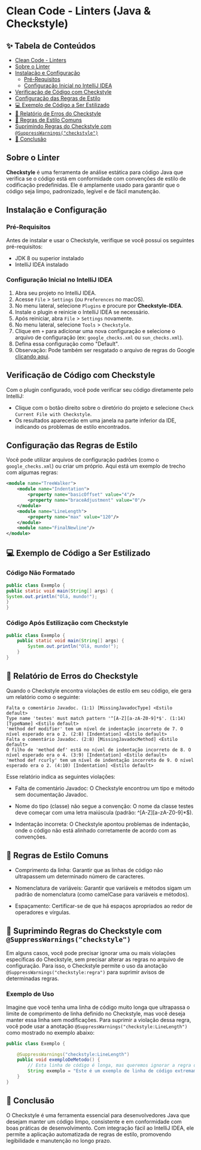 # Clean Code - Linters (Java & Checkstyle)

## ✨ Tabela de Conteúdos

- [Clean Code - Linters](#clean-code---linters-java--checkstyle)
- [Sobre o Linter](#sobre-o-linter)
- [Instalação e Configuração](#instalação-e-configuração)
  - [Pré-Requisitos](#pré-requisitos)
  - [Configuração Inicial no IntelliJ IDEA](#configuração-inicial-no-intellij-idea)
- [Verificação de Código com Checkstyle](#verificação-de-código-com-checkstyle)
- [Configuração das Regras de Estilo](#configuração-das-regras-de-estilo)
- [💻 Exemplo de Código a Ser Estilizado](#-exemplo-de-código-a-ser-estilizado)
- [📜 Relatório de Erros do Checkstyle](#-relatório-de-erros-do-checkstyle)
- [🔧 Regras de Estilo Comuns](#-regras-de-estilo-comuns)
- [Suprimindo Regras do Checkstyle com `@SuppressWarnings("checkstyle")`](#-suprimindo-regras-do-checkstyle-com-suppresswarningscheckstyle)
- [📜 Conclusão](#-conclusão)
## Sobre o Linter

**Checkstyle** é uma ferramenta de análise estática para código Java que verifica se o código está em conformidade com convenções de estilo de codificação predefinidas. Ele é amplamente usado para garantir que o código seja limpo, padronizado, legível e de fácil manutenção.

## Instalação e Configuração

### Pré-Requisitos

Antes de instalar e usar o Checkstyle, verifique se você possui os seguintes pré-requisitos:

- JDK 8 ou superior instalado
- IntelliJ IDEA instalado

### Configuração Inicial no IntelliJ IDEA

1. Abra seu projeto no IntelliJ IDEA.
2. Acesse `File` > `Settings` (ou `Preferences` no macOS).
3. No menu lateral, selecione `Plugins` e procure por **Checkstyle-IDEA**.
4. Instale o plugin e reinicie o IntelliJ IDEA se necessário.
5. Após reiniciar, abra `File` > `Settings` novamente.
6. No menu lateral, selecione `Tools` > `Checkstyle`.
7. Clique em `+` para adicionar uma nova configuração e selecione o arquivo de configuração (ex: `google_checks.xml` ou `sun_checks.xml`).
8. Defina essa configuração como "Default".
9. Observação: Pode também ser resgatado o arquivo de regras do Google [clicando aqui](https://raw.githubusercontent.com/checkstyle/checkstyle/master/src/main/resources/google_checks.xml).

## Verificação de Código com Checkstyle

Com o plugin configurado, você pode verificar seu código diretamente pelo IntelliJ:

- Clique com o botão direito sobre o diretório do projeto e selecione `Check Current File with Checkstyle`.
- Os resultados aparecerão em uma janela na parte inferior da IDE, indicando os problemas de estilo encontrados.

## Configuração das Regras de Estilo

Você pode utilizar arquivos de configuração padrões (como o `google_checks.xml`) ou criar um próprio. Aqui está um exemplo de trecho com algumas regras:

```xml
<module name="TreeWalker">
    <module name="Indentation">
        <property name="basicOffset" value="4"/>
        <property name="braceAdjustment" value="0"/>
    </module>
    <module name="LineLength">
        <property name="max" value="120"/>
    </module>
    <module name="FinalNewline"/>
</module>
```

## 💻 Exemplo de Código a Ser Estilizado

### Código Não Formatado
```java
public class Exemplo {
public static void main(String[] args) {
System.out.println("Olá, mundo!");
}
}
```


### Código Após Estilização com Checkstyle

```java
public class Exemplo {
    public static void main(String[] args) {
        System.out.println("Olá, mundo!");
    }
}
```

## 📜 Relatório de Erros do Checkstyle

Quando o Checkstyle encontra violações de estilo em seu código, ele gera um relatório como o seguinte:

```plaintext
Falta o comentário Javadoc. (1:1) [MissingJavadocType] <Estilo default>
Type name 'testes' must match pattern '^[A-Z][a-zA-Z0-9]*$'. (1:14) [TypeName] <Estilo default>
'method def modifier' tem um nível de indentação incorreto de 7. O nível esperado era o 2. (2:8) [Indentation] <Estilo default>
Falta o comentário Javadoc. (2:8) [MissingJavadocMethod] <Estilo default>
O filho de 'method def' está no nível de indentação incorreto de 8. O nível esperado era o 4. (3:9) [Indentation] <Estilo default>
'method def rcurly' tem um nível de indentação incorreto de 9. O nível esperado era o 2. (4:10) [Indentation] <Estilo default>
```

Esse relatório indica as seguintes violações:

- Falta de comentário Javadoc: O Checkstyle encontrou um tipo e método sem documentação Javadoc.

- Nome do tipo (classe) não segue a convenção: O nome da classe testes deve começar com uma letra maiúscula (padrão: ^[A-Z][a-zA-Z0-9]*$).

- Indentação incorreta: O Checkstyle apontou problemas de indentação, onde o código não está alinhado corretamente de acordo com as convenções.

## 🔧 Regras de Estilo Comuns
- Comprimento da linha: Garantir que as linhas de código não ultrapassem um determinado número de caracteres.

- Nomenclatura de variáveis: Garantir que variáveis e métodos sigam um padrão de nomenclatura (como camelCase para variáveis e métodos).

- Espaçamento: Certificar-se de que há espaços apropriados ao redor de operadores e vírgulas.

## 📜 Suprimindo Regras do Checkstyle com `@SuppressWarnings("checkstyle")`

Em alguns casos, você pode precisar ignorar uma ou mais violações específicas do Checkstyle, sem precisar alterar as regras no arquivo de configuração. Para isso, o Checkstyle permite o uso da anotação `@SuppressWarnings("checkstyle:regra")` para suprimir avisos de determinadas regras.

### Exemplo de Uso

Imagine que você tenha uma linha de código muito longa que ultrapassa o limite de comprimento de linha definido no Checkstyle, mas você deseja manter essa linha sem modificações. Para suprimir a violação dessa regra, você pode usar a anotação `@SuppressWarnings("checkstyle:LineLength")` como mostrado no exemplo abaixo:

```java
public class Exemplo {

    @SuppressWarnings("checkstyle:LineLength")
    public void exemploDeMetodo() {
        // Esta linha de código é longa, mas queremos ignorar a regra de comprimento de linha do Checkstyle
        String exemplo = "Este é um exemplo de linha de código extremamente longa que normalmente excederia o limite de comprimento de linha definido pelo Checkstyle.";
    }
}
```


## 📜 Conclusão

O Checkstyle é uma ferramenta essencial para desenvolvedores Java que desejam manter um código limpo, consistente e em conformidade com boas práticas de desenvolvimento. Com integração fácil ao IntelliJ IDEA, ele permite a aplicação automatizada de regras de estilo, promovendo legibilidade e manutenção no longo prazo.
